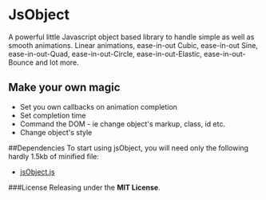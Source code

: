 JsObject
========

A powerful little Javascript object based library to handle simple as well as smooth animations. Linear animations, ease-in-out Cubic, ease-in-out Sine, ease-in-out-Quad, ease-in-out-Circle, ease-in-out-Elastic, ease-in-out-Bounce and lot more.  

## Make your own magic
* Set you own callbacks on animation completion
* Set completion time
* Command the DOM - ie change object's markup, class, id etc.
* Change object's style

##Dependencies
To start using jsObject, you will need only the following hardly 1.5kb of minified file:
* [jsObject.js](https://github.com/rahulsend89/jsObject/blob/master/jsobject.js)


###License
Releasing under the <b>MIT License</b>.
